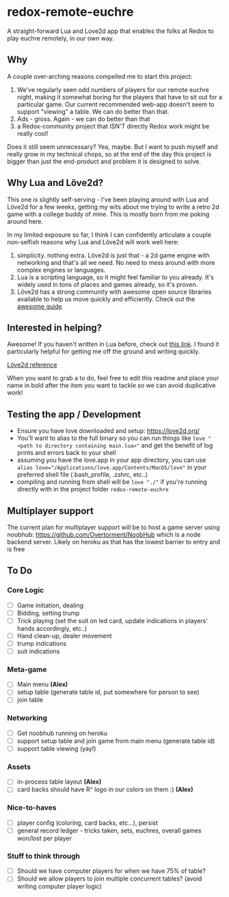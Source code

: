 # redox-remote-euchre
A straight-forward Lua and Love2d app that enables the folks at Redox to play euchre remotely, in our own way.

## Why
A couple over-arching reasons compelled me to start this project:
1. We've regularly seen odd numbers of players for our remote euchre night, making it somewhat boring for the players that have to sit out for a particular game. Our current recommended web-app doesn't seem to support "viewing" a table. We can do better than that.
2. Ads - gross. Again - we can do better than that
3. a Redox-community project that ISN'T directly Redox work might be really cool!

Does it still seem unnecessary? Yea, maybe. But I want to push myself and really grow in my technical chops, so at the end of the day this project is bigger than just the end-product and problem it is designed to solve.

## Why Lua and Löve2d?
This one is slightly self-serving - I've been playing around with Lua and Löve2d for a few weeks, getting my wits about me trying to write a retro 2d game with a college buddy of mine. This is mostly born from me poking around here.

In my limited exposure so far, I think I can confidently articulate a couple non-selfish reasons why Lua and Löve2d will work well here:
1. simplicity. nothing extra. Löve2d is just that - a 2d game engine with networking and that's all we need. No need to mess around with more complex engines or languages.
2. Lua is a scripting language, so it might feel familiar to you already. It's widely used in tons of places and games already, so it's proven.
3. Löve2d has a strong community with awesome open source libraries available to help us move quickly and efficiently. Check out the [awesome guide](https://github.com/love2d-community/awesome-love2d)

## Interested in helping?
Awesome! If you haven't written in Lua before, check out [this link](http://tylerneylon.com/a/learn-lua/). I found it particularly helpful for getting me off the ground and writing quickly.

[Löve2d reference](https://love2d.org/wiki/Main_Page)

When you want to grab a to do, feel free to edit this readme and place your name in bold after the item you want to tackle so we can avoid duplicative work!

## Testing the app / Development
- Ensure you have love downloaded and setup: https://love2d.org/
- You'll want to alias to the full binary so you can run things like `love "<path to directory containing main.lua>"` and get the benefit of log prints and errors back to your shell
- assuming you have the love.app in your app directory, you can use `alias love="/Applications/love.app/Contents/MacOS/love"` in your preferred shell file (.bash_profile, .zshrc, etc..)
- compiling and running from shell will be `love "./"` if you're running directly with in the project folder `redox-remote-euchre`

## Multiplayer support
The current plan for multiplayer support will be to host a game server using noobhub: https://github.com/Overtorment/NoobHub which is a node backend server. Likely on heroku as that has the lowest barrier to entry and is free

## To Do
### Core Logic
- [ ] Game initiation, dealing
- [ ] Bidding, setting trump
- [ ] Trick playing (set the suit on led card, update indications in players' hands accordingly, etc..)
- [ ] Hand clean-up, dealer movement
- [ ] trump indications
- [ ] suit indications
### Meta-game
- [ ] Main menu **(Alex)**
- [ ] setup table (generate table id, put somewhere for person to see)
- [ ] join table
### Networking
- [ ] Get noobhub running on heroku
- [ ] support setup table and join game from main menu (generate table id)
- [ ] support table viewing (yay!)
### Assets
- [ ] in-process table layout **(Alex)**
- [ ] card backs should have R^ logo in our colors on them :) **(Alex)**
### Nice-to-haves
- [ ] player config (coloring, card backs, etc...), persist
- [ ] general record ledger - tricks taken, sets, euchres, overall games won/lost per player
### Stuff to think through
- [ ] Should we have computer players for when we have 75% of table?
- [ ] Should we allow players to join multiple concurrent tables? (avoid writing computer player logic)
